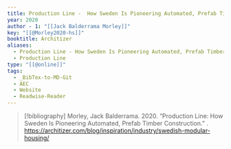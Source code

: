 ```yaml
---
title: Production Line -  How Sweden Is Pioneering Automated, Prefab Timber Construction
year: 2020
author - 1: "[[Jack Balderrama Morley]]"
key: "[[@Morley2020-hs]]"
booktitle: Architizer
aliases:
  - Production Line - How Sweden Is Pioneering Automated, Prefab Timber Construction
  - Production Line
type: "[[@online]]"
tags:
  - _BibTex-to-MD-Git
  - AEC
  - Website
  - Readwise-Reader
---
```


> [!bibliography]
> Morley, Jack Balderrama. 2020. “Production Line: How Sweden Is Pioneering Automated, Prefab Timber Construction.” . https://architizer.com/blog/inspiration/industry/swedish-modular-housing/